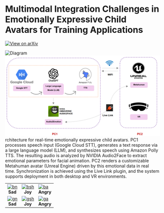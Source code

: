 # Multimodal Integration Challenges in Emotionally Expressive Child Avatars for Training Applications

[![View on arXiv](https://img.shields.io/badge/arXiv-2506.13477-red)](https://arxiv.org/abs/2506.13477)


![Diagram](assets/dev-pipeline.png)
![Diagram](assets/arch.png)
rchitecture for real-time emotionally expressive child avatars. PC1 processes speech input (Google Cloud
STT), generates a text response via a large language model (LLM), and synthesizes speech using Amazon Polly TTS.
The resulting audio is analyzed by NVIDIA Audio2Face to extract emotional parameters for facial animation. PC2
renders a customizable Metahuman avatar (Unreal Engine) driven by this emotional data in real time. Synchronization
is achieved using the Live Link plugin, and the system supports deployment in both desktop and VR environments.


<div align="center">
<table>
  <tr>
    <td>
      <a href="https://youtu.be/c1kzG0QLAeQ">
        <img src="https://img.youtube.com/vi/c1kzG0QLAeQ/0.jpg" alt="bn" width="200"/>
      </a><br/><center><b>Sad</b></center>
    </td>
    <td>
      <a href="https://youtu.be/rLX_293HqQA">
        <img src="https://img.youtube.com/vi/rLX_293HqQA/0.jpg" alt="bsh" width="200"/>
      </a><br/><center><b>Joy</b></center>
    </td>
    <td>
      <a href="https://youtu.be/yDPRW7z9vgA">
        <img src="https://img.youtube.com/vi/yDPRW7z9vgA/0.jpg" alt="ba" width="200"/>
      </a><br/><center><b>Angry</b></center>
    </td>
  </tr>
  <tr>
    <td>
      <a href="https://youtu.be/m37s2LGMxEY">
        <img src="https://img.youtube.com/vi/m37s2LGMxEY/0.jpg" alt="gn" width="200"/>
      </a><br/><center><b>Sad</b></center>
    </td>
    <td>
      <a href="https://youtu.be/jgnOVcH5GnE">
        <img src="https://img.youtube.com/vi/jgnOVcH5GnE/0.jpg" alt="gsh" width="200"/>
      </a><br/><center><b>Joy</b></center>
    </td>
    <td>
      <a href="https://youtu.be/z71hsrbcL_I">
        <img src="https://img.youtube.com/vi/z71hsrbcL_I/0.jpg" alt="ga" width="200"/>
      </a><br/><center><b>Angry</b></center>
    </td>
  </tr>
</table>

